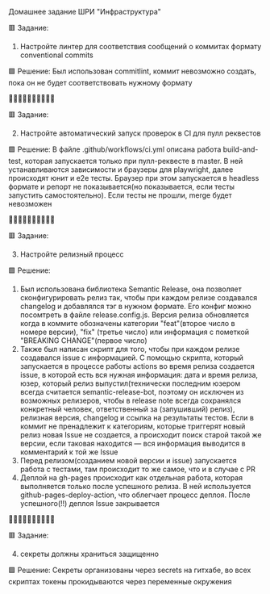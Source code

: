 Домашнее задание ШРИ "Инфраструктура"

🟥 Задание:
1. Настройте линтер для соответствия сообщений о коммитах формату conventional commits

🟩 Решение:
Был использован commitlint, коммит невозможно создать, пока он не будет соответствовать нужному формату

🔳🔳🔳🔳🔳🔳🔳🔳🔳🔳

🟥 Задание:

2. Настройте автоматический запуск проверок в CI для пулл реквестов

🟩 Решение: 
В файле .github/workflows/ci.yml описана работа build-and-test, которая запускается только при пулл-реквесте в master. В ней устанавливаются зависимости и браузеры для playwright, далее происходят юнит и e2e тесты. Браузер при этом запускается в headless формате и репорт не показывается(но показывается, если тесты запустить самостоятельно).
Если тесты не прошли, merge будет невозможен

🔳🔳🔳🔳🔳🔳🔳🔳🔳🔳

🟥 Задание:

3. Настройте релизный процесс

🟩 Решение:
1) Был использована библиотека Semantic Release, она позволяет сконфигурировать релиз так, чтобы при каждом релизе создавался changelog и добавлялся тэг в нужном формате. Его конфиг можно посомтреть в файле release.config.js. Версия релиза обновляется когда в коммите обозначены категории "feat"(второе число в номере версии), "fix" (третье число) или информация с пометкой "BREAKING CHANGE"(первое число)
2) Также был написан скрипт для того, чтобы при каждом релизе создавался issue с информацией. С помощью скрипта, который запускается в процессе работы actions во время релиза создается issue, в которой есть вся нужная информация: дата и время релиза, юзер, который релиз выпустил(технически последним юзером всегда считается semantic-release-bot, поэтому он исключен из возможных релизеров, чтобы в release note всегда сохранялся конкретный человек, ответственный за (запушивший) релиз), релизная версия, changelog и ссылка на результаты тестов. Если в коммит не пренадлежит к категориям, которые триггерят новый релиз новая Issue не создается, а происходит поиск старой такой же версии, если таковая находится — вся информация выводится в комментарий к той же Issue
3) Перед релизом(созданием новой версии и issue) запускается работа с тестами, там происходит то же самое, что и в случае с PR
4) Деплой на gh-pages происходит как отдельная работа, которая выполняется только после успешного релиза. В ней используется github-pages-deploy-action, что облегчает процесс деплоя. После успешного(!!) деплоя Issue закрывается

🔳🔳🔳🔳🔳🔳🔳🔳🔳🔳

🟥 Задание:

4. секреты должны храниться защищенно 

🟩 Решение:
Секреты организованы через secrets на гитхабе, во всех скриптах токены прокидываются через переменные окружения

